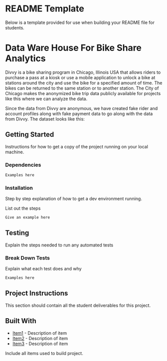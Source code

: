 # README Template

Below is a template provided for use when building your README file for students.

# Data Ware House For Bike Share Analytics

Divvy is a bike sharing program in Chicago, Illinois USA that allows riders to purchase a pass at a kiosk or use a mobile application to unlock a bike at stations around the city and use the bike for a specified amount of time. The bikes can be returned to the same station or to another station. The City of Chicago makes the anonymized bike trip data publicly available for projects like this where we can analyze the data.

Since the data from Divvy are anonymous, we have created fake rider and account profiles along with fake payment data to go along with the data from Divvy. The dataset looks like this:

## Getting Started

Instructions for how to get a copy of the project running on your local machine.

### Dependencies
```sh
Examples here
```


### Installation

Step by step explanation of how to get a dev environment running.

List out the steps

```sh
Give an example here
```

## Testing

Explain the steps needed to run any automated tests

### Break Down Tests

Explain what each test does and why

```sh
Examples here
```

## Project Instructions

This section should contain all the student deliverables for this project.

## Built With
* [Item1]() - Description of item
* [Item2]() - Description of item
* [Item3]() - Description of item

Include all items used to build project.
